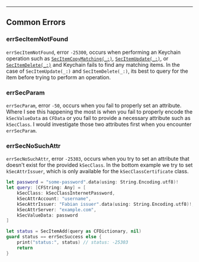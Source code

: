 
---


## Common Errors

<!--
In this section:
I want to go over common errors that you might encounter when working with keychain

errSecParam: -50
errSecItemNotFound: -25300
errSecDuplicateItem: -25299
errSecNoSuchAttr: -25303
https://developer.apple.com/documentation/security/errsecduplicateitem
-->

### errSecItemNotFound

`errSecItemNotFound`, error `-25300`, occurs when performing an Keychain operation such as [`SecItemCopyMatching(_:)`](https://developer.apple.com/documentation/security/1398306-secitemcopymatching), [`SecItemUpdate(_:)`](https://developer.apple.com/documentation/security/1393617-secitemupdate), or [`SecItemDelete(_:)`](https://developer.apple.com/documentation/security/1395547-secitemdelete) and Keychain fails to find any matching items. In the case of `SecItemUpdate(_:)` and `SecItemDelete(_:)`, its best to query for the item before trying to perform an operation.

### errSecParam

`errSecParam`, error `-50`, occurs when you fail to properly set an attribute. Where I see this happening the most is when you fail to properly encode the `kSecValueData` as `CFData` or you fail to provide a necessary attribute such as `kSecClass`. I would investigate those two attributes first when you encounter `errSecParam`.

### errSecNoSuchAttr

`errSecNoSuchAttr`, error `-25303`, occurs when you try to set an attribute that doesn't exist for the provided `kSecClass`. In the bottom example we try to set `kSecAttrIssuer`, which is only available for the `kSecClassCertificate` class.

```swift
let password = "some-password".data(using: String.Encoding.utf8)!
let query: [CFString: Any] = [
    kSecClass: kSecClassInternetPassword,
    kSecAttrAccount: "username",
    kSecAttrIssuer: "Fabian issuer".data(using: String.Encoding.utf8)!, // kSecClassCertificate only
    kSecAttrServer: "example.com",
    kSecValueData: password
]

let status = SecItemAdd(query as CFDictionary, nil)
guard status == errSecSuccess else {
    print("status:", status) // status: -25303
    return
}
```
